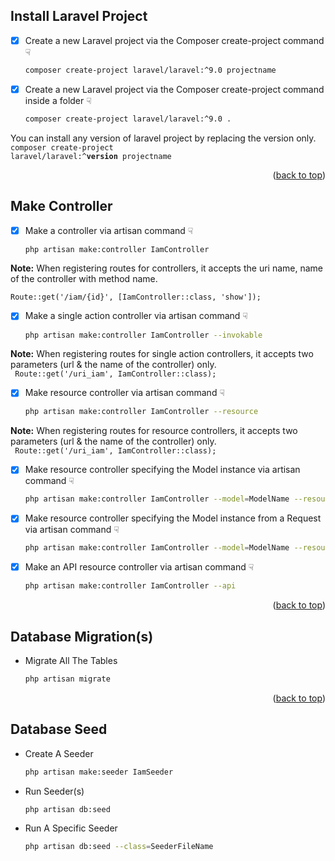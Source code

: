 <a name="readme-top"></a>
## Install Laravel Project

- [x] Create a new Laravel project via the Composer create-project command ☟
  ```sh
  composer create-project laravel/laravel:^9.0 projectname
  ```
- [x] Create a new Laravel project via the Composer create-project command inside a folder ☟
  ```sh
  composer create-project laravel/laravel:^9.0 . 
  ```  
You can install any version of laravel project by replacing the version only.
<code> composer create-project laravel/laravel:^<b>version</b> projectname </code>
  
<p align="right">(<a href="#readme-top">back to top</a>)</p>  

## Make Controller

- [x] Make a controller via artisan command ☟
  ```sh
  php artisan make:controller IamController
  ```
<b>Note:</b> When registering routes for controllers, it accepts the uri name, name of the controller with method name.<br/>
<code> Route::get('/iam/{id}', [IamController::class, 'show']); </code> 
  
- [x] Make a single action controller via artisan command ☟
  ```sh
  php artisan make:controller IamController --invokable 
  ```  
<b>Note:</b> When registering routes for single action controllers, it accepts two parameters (url & the name of the controller) only.<br/>
<code> Route::get('/uri_iam', IamController::class); </code> 

- [x] Make resource controller via artisan command ☟
  ```sh
  php artisan make:controller IamController --resource 
  ```  
<b>Note:</b> When registering routes for resource controllers, it accepts two parameters (url & the name of the controller) only.<br/>
<code> Route::get('/uri_iam', IamController::class); </code>   
  
- [x] Make resource controller specifying the Model instance via artisan command ☟
  ```sh
  php artisan make:controller IamController --model=ModelName --resource
  ```  
  
- [x] Make resource controller specifying the Model instance from a Request via artisan command ☟
  ```sh
  php artisan make:controller IamController --model=ModelName --resource --requests
  ```    
 
- [x] Make an API resource controller via artisan command ☟
  ```sh
  php artisan make:controller IamController --api
  ```     
<p align="right">(<a href="#readme-top">back to top</a>)</p>  

## Database Migration(s)

* Migrate All The Tables
  ```sh
  php artisan migrate
  ```
<p align="right">(<a href="#readme-top">back to top</a>)</p>

## Database Seed

* Create A Seeder
  ```sh
  php artisan make:seeder IamSeeder
  ```
* Run Seeder(s)
  ```sh
  php artisan db:seed
  ```  
* Run A Specific Seeder 
  ```sh
  php artisan db:seed --class=SeederFileName
  ```

